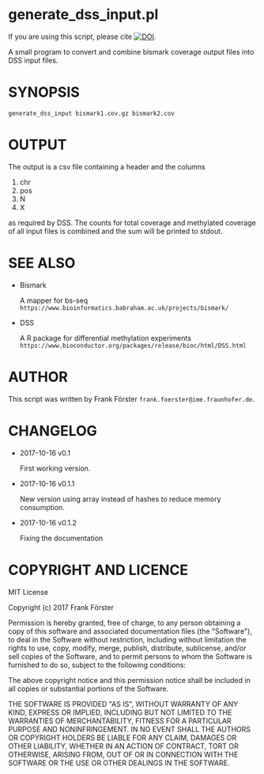 # generate\_dss\_input.pl

If you are using this script, please cite [![DOI](https://zenodo.org/badge/DOI/10.5281/zenodo.1012747.svg)](https://doi.org/10.5281/zenodo.1012747).

A small program to convert and combine bismark coverage output files
into DSS input files.

# SYNOPSIS

    generate_dss_input bismark1.cov.gz bismark2.cov

# OUTPUT

The output is a csv file containing a header and the columns

1. chr
2. pos
3. N
4. X

as required by DSS. The counts for total coverage and methylated
coverage of all input files is combined and the sum will be printed to
stdout.

# SEE ALSO

- Bismark

    A mapper for bs-seq `https://www.bioinformatics.babraham.ac.uk/projects/bismark/`

- DSS

    A R package for differential methylation experiments `https://www.bioconductor.org/packages/release/bioc/html/DSS.html`

# AUTHOR

This script was written by Frank Förster `frank.foerster@ime.fraunhofer.de`.

# CHANGELOG

- 2017-10-16 v0.1

    First working version.

- 2017-10-16 v0.1.1

    New version using array instead of hashes to reduce memory
    consumption.

- 2017-10-16 v0.1.2

    Fixing the documentation

# COPYRIGHT AND LICENCE

MIT License

Copyright (c) 2017 Frank Förster

Permission is hereby granted, free of charge, to any person obtaining a copy
of this software and associated documentation files (the "Software"), to deal
in the Software without restriction, including without limitation the rights
to use, copy, modify, merge, publish, distribute, sublicense, and/or sell
copies of the Software, and to permit persons to whom the Software is
furnished to do so, subject to the following conditions:

The above copyright notice and this permission notice shall be included in all
copies or substantial portions of the Software.

THE SOFTWARE IS PROVIDED "AS IS", WITHOUT WARRANTY OF ANY KIND, EXPRESS OR
IMPLIED, INCLUDING BUT NOT LIMITED TO THE WARRANTIES OF MERCHANTABILITY,
FITNESS FOR A PARTICULAR PURPOSE AND NONINFRINGEMENT. IN NO EVENT SHALL THE
AUTHORS OR COPYRIGHT HOLDERS BE LIABLE FOR ANY CLAIM, DAMAGES OR OTHER
LIABILITY, WHETHER IN AN ACTION OF CONTRACT, TORT OR OTHERWISE, ARISING FROM,
OUT OF OR IN CONNECTION WITH THE SOFTWARE OR THE USE OR OTHER DEALINGS IN THE
SOFTWARE.
